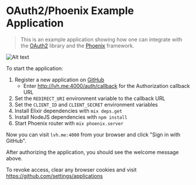 # OAuth2/Phoenix Example Application

> This is an example application showing how one can integrate with the
> [OAuth2](https://github.com/scrogson/oauth2) library and
> the [Phoenix](https://github.com/phoenixframework/phoenix) framework.

![Alt text](https://monosnap.com/file/PahR5zCiU9EapeRyuvAKn1AyTitp1p.png)

To start the application:

1. Register a new application on [GitHub](https://github.com/settings/applications/new)
    - Enter http://lvh.me:4000/auth/callback for the Authorization callback URL
2. Set the `REDIRECT_URI` environment variable to the callback URL
3. Set the `CLIENT_ID` and `CLIENT_SECRET` environment variables
4. Install Elixir dependencies with `mix deps.get`
5. Install NodeJS dependencies with `npm install`
6. Start Phoenix router with `mix phoenix.server`

Now you can visit `lvh.me:4000` from your browser and click "Sign in with
GitHub".

After authorizing the application, you should see the welcome message above.

To revoke access, clear any browser cookies and visit
https://github.com/settings/applications
